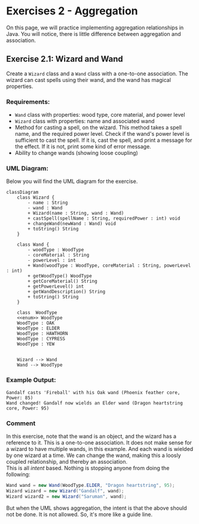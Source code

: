 # Exercises 2 - Aggregation

On this page, we will practice implementing aggregation relationships in Java. You will notice, there is little difference between aggregation and association.

## Exercise 2.1: Wizard and Wand

Create a `Wizard` class and a `Wand` class with a one-to-one association. The wizard can cast spells using their wand, and the wand has magical properties.

### Requirements:
- `Wand` class with properties: wood type, core material, and power level
- `Wizard` class with properties: name and associated wand
- Method for casting a spell, on the wizard. This method takes a spell name, and the required power level. Check if the wand's power level is sufficient to cast the spell. If it is, cast the spell, and print a message for the effect. If it is not, print some kind of error message.
- Ability to change wands (showing loose coupling)


### UML Diagram:

Below you will find the UML diagram for the exercise.

```mermaid
classDiagram
    class Wizard {
        - name : String
        - wand : Wand
        + Wizard(name : String, wand : Wand)
        + castSpell(spellName : String, requiredPower : int) void
        + changeWand(newWand : Wand) void
        + toString() String
    }
    
    class Wand {
        - woodType : WoodType
        - coreMaterial : String
        - powerLevel : int
        + Wand(woodType : WoodType, coreMaterial : String, powerLevel : int)
        + getWoodType() WoodType
        + getCoreMaterial() String
        + getPowerLevel() int
        + getWandDescription() String
        + toString() String
    }

    class  WoodType 
    <<enum>> WoodType
    WoodType : OAK 
    WoodType : ELDER
    WoodType : HAWTHORN
    WoodType : CYPRESS
    WoodType : YEW
    
    
    Wizard --> Wand 
    Wand --> WoodType
```


### Example Output:
```
Gandalf casts 'Fireball' with his Oak wand (Phoenix feather core, Power: 85)
Wand changed! Gandalf now wields an Elder wand (Dragon heartstring core, Power: 95)
```

### Comment
In this exercise, note that the wand is an object, and the wizard has a reference to it. This is a one-to-one association. It does not make sense for a wizard to have multiple wands, in this example. And each wand is wielded by one wizard at a time. We can change the wand, making this a loosly coupled relationship, and thereby an association.\
This is all _intent_ based. Nothing is stopping anyone from doing the following:

```java
Wand wand = new Wand(WoodType.ELDER, "Dragon heartstring", 95);
Wizard wizard = new Wizard("Gandalf", wand);
Wizard wizard2 = new Wizard("Saruman", wand);
```

But when the UML shows aggregation, the intent is that the above should not be done. It is not allowed. So, it's more like a guide line.
